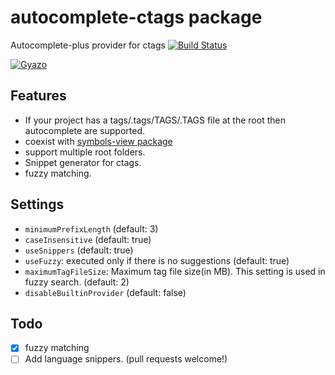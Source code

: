 # autocomplete-ctags package

Autocomplete-plus provider for ctags
[![Build Status](https://travis-ci.org/aki77/atom-autocomplete-ctags.svg)](https://travis-ci.org/aki77/atom-autocomplete-ctags)

[![Gyazo](http://i.gyazo.com/007c0aef7ad4a05c1f94ee8ce6a00d41.gif)](http://gyazo.com/007c0aef7ad4a05c1f94ee8ce6a00d41)

## Features

* If your project has a tags/.tags/TAGS/.TAGS file at the root then autocomplete are supported.
* coexist with [symbols-view package](https://atom.io/packages/symbols-view)
* support multiple root folders.
* Snippet generator for ctags.
* fuzzy matching.

## Settings

* `minimumPrefixLength` (default: 3)
* `caseInsensitive` (default: true)
* `useSnippers` (default: true)
* `useFuzzy`: executed only if there is no suggestions (default: true)
* `maximumTagFileSize`: Maximum tag file size(in MB). This setting is used in fuzzy search. (default: 2)
* `disableBuiltinProvider` (default: false)

## Todo

* [x] fuzzy matching
* [ ] Add language snippers. (pull requests welcome!)
